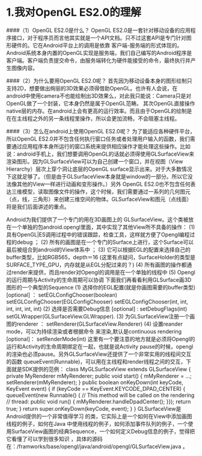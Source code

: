 # 1.我对OpenGL ES2.0的理解
####（1）OpenGL ES2.0是什么？
OpenGL ES2.0是一套针对移动设备的应用程序接口，对于程序员而言他其实就是一个API文档。只不过这套API是专门针对图形硬件的。它在Android平台上的调用是依靠 客户端-服务端的形式体现的。Android系统本身内置的OpenGL实现是服务端，我们自己编写的Android程序是客户端。客户端负责提交命令，由服务端转化为硬件能接受的命令，最终执行并产生图像内容。


####（2）为什么要用OpenGL ES2.0呢？
首先因为移动设备本身的图形绘制只支持2D，想要做出绚丽的3D效果必须得借助OpenGL。也许有人会说，在android中使用camera不也能绘制出3D效果么，对此我只能说：Camera只是对OpenGL做了一个封装，它本身仍然是属于OpenGL范畴。
其次OpenGL直接操作native层的内存。在android上会有更高的运行效率。而且由于OpenGL的绘制是在在主线程之外的另一条线程里操作，所以会更加流畅，不会阻塞主线程。

####（3）怎么在android上使用OpenGL ES2.0呢？
为了能适应各种硬件平台，所以OpenGL ES2.0并不包含任何执行窗口任务或者处理用户输入的函数，我们需要通过应用程序本身所运行的窗口系统来提供相应操作才能处理这些操作。比如说：android手机上，我们想要调用OpenGL的话就必须得使用GLSurfaceView来渲染图形。因为GLSurfaceView可以为自己创建一个窗口，并在视图（View Hierarchy）层次上穿个洞让底层的OpenGL surface显示出来。对于大多数情况下这就足够了。（但是由于GLSurfaceView本身就是window的一部分。所以它没法像其他的View一样进行动画和变形操作。）另外 OpenGL ES2.0也不包含任何表达三维模型，读取图像文件的操作，这个时候，我们需要通过一系列的几何图元（点，线，三角形）来创建三维空间的物体。GLSurfaceView和图元（点线面）将是我们后面讲述的重点。


Android为我们提供了一个专门的用在3D画图上的 GLSurfaceView。这个类被放在一个单独的包android.opengl里面，其中实现了其他View所不具备的操作：
      (1) 具有OpenGL|ES调用过程中的错误跟踪，检查工具，这样就方便了Opengl编程过程的debug ；
      (2) 所有的画图是在一个专门的Surface上进行，这个Surface可以最后被组合到android的View体系中 ；
      (3) 它可以根据EGL的配置来选择自己的buffer类型，比如RGB565，depth＝16 (这里有点疑问，SurfaceHolder的类型是SURFACE_TYPE_GPU，内存就是从EGL分配过来的？)
      (4) 所有画图的操作都通过render来提供，而且render对Opengl的调用是在一个单独的线程中
      (5) Opengl的运行周期与Activity的生命周期可以协调
      下面我们再看看利用GLSurface画3D图形的一个典型的Sequence
      (1)  选择你的EGL配置(就是你画图需要的buffer类型) [optional] ：
            setEGLConfigChooser(boolean)
            setEGLConfigChooser(EGLConfigChooser)
            setEGLConfigChooser(int, int, int, int, int, int)
      (2) 选择是否需要Debug信息 [optional] :
           setDebugFlags(int)
           setGLWrapper(GLSurfaceView.GLWrapper).
      (3) 为GLSurfaceView注册一个画图的renderer ： setRenderer(GLSurfaceView.Renderer)
      (4) 设置reander mode，可以为持续渲染或者根据命令   来渲染,默认是continuous rendering [optional]： setRenderMode(int)
      这里有一个要注意的地方就是必须将Opengl的运行和Activity的生命周期绑定在一起，也就是说Activity pause的时候，opengl的渲染也必须pause。另外GLSurfaceView还提供了一个非常实用的线程间交互的函数 queueEvent(Runnable)，可以用在主线程和render线程之间的交互，下面就是SDK提供的范例：
     class MyGLSurfaceView extends GLSurfaceView {
     private MyRenderer mMyRenderer;
     public void start() {
         mMyRenderer = ...;
         setRenderer(mMyRenderer);
     }
     public boolean onKeyDown(int keyCode, KeyEvent event) {
         if (keyCode == KeyEvent.KEYCODE_DPAD_CENTER) {
             queueEvent(new Runnable() {
                 // This method will be called on the rendering
                 // thread:
                 public void run() {
                     mMyRenderer.handleDpadCenter();
                 }});
             return true;
         }
         return super.onKeyDown(keyCode, event);
      }
   }
     GLSurfaceView是Android提供的一个非常值得学习   的类，它实际上是一个如何在View中添加画图线程的例子，如何在Java   中使用线程的例子，如何添加事件队列的例子，一个使用SurfaceView画图的经典Sequence，一个如何定义Debug信息的例子，觉得把它看懂了可以学到很多知识   ，具体的源码在：/framworks/base/opengl/java/android/opengl/GLSurfaceView.java 。

